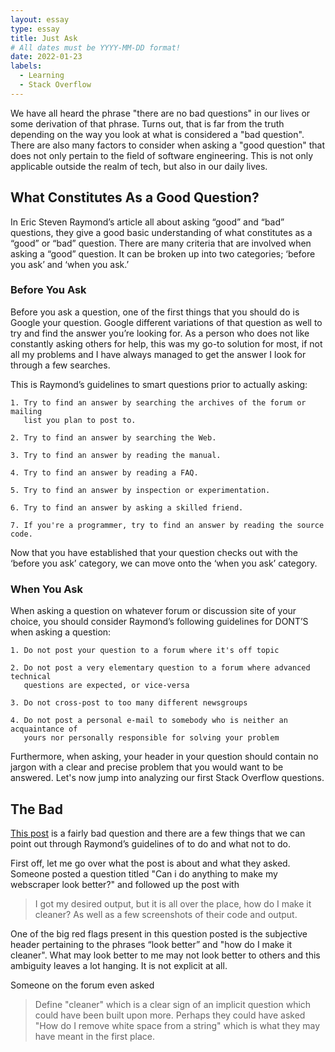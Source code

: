 ```yaml
---
layout: essay
type: essay
title: Just Ask
# All dates must be YYYY-MM-DD format!
date: 2022-01-23
labels:
  - Learning
  - Stack Overflow
---
```


We have all heard the phrase "there are no bad questions" in our lives or some derivation of that phrase. Turns out, that is far from the truth depending on the way you look at what is considered a "bad question". There are also many factors to consider when asking a "good question" that does not only pertain to the field of software engineering. This is not only applicable outside the realm of tech, but also in our daily lives. 

## What Constitutes As a Good Question?
In Eric Steven Raymond’s article all about asking “good” and “bad” questions, they give a good basic understanding of what constitutes as a “good” or “bad” question. There are many criteria that are involved when asking a “good” question. It can be broken up into two categories; ‘before you ask’ and ‘when you ask.’

### Before You Ask
Before you ask a question, one of the first things that you should do is Google your question. Google different variations of that question as well to try and find the answer you’re looking for. As a person who does not like constantly asking others for help, this was my go-to solution for most, if not all my problems and I have always managed to get the answer I look for through a few searches. 

This is Raymond’s guidelines to smart questions prior to actually asking:  
```
1. Try to find an answer by searching the archives of the forum or mailing 
   list you plan to post to.

2. Try to find an answer by searching the Web.

3. Try to find an answer by reading the manual.

4. Try to find an answer by reading a FAQ.

5. Try to find an answer by inspection or experimentation.

6. Try to find an answer by asking a skilled friend.

7. If you're a programmer, try to find an answer by reading the source code.
```
Now that you have established that your question checks out with the ‘before you ask’ category, we can move onto the ‘when you ask’ category. 

### When You Ask
When asking a question on whatever forum or discussion site of your choice, you should consider Raymond’s following guidelines for DONT’S when asking a question: 
``` 
1. Do not post your question to a forum where it's off topic

2. Do not post a very elementary question to a forum where advanced technical
   questions are expected, or vice-versa

3. Do not cross-post to too many different newsgroups

4. Do not post a personal e-mail to somebody who is neither an acquaintance of
   yours nor personally responsible for solving your problem
```
Furthermore, when asking, your header in your question should contain no jargon with a clear and precise problem that you would want to be answered. Let's now jump into analyzing our first Stack Overflow questions. 

## The Bad
<a href="https://stackoverflow.com/questions/66285742/can-i-do-anything-to-make-my-webscraper-look-better">This post</a> is a fairly bad question and there are a few things that we can point out through Raymond’s guidelines of to do and what not to do. 

First off, let me go over what the post is about and what they asked. Someone posted a question titled "Can i do anything to make my webscraper look better?" and followed up the post with 
> I got my desired output, but it is all over the place, how do I make it cleaner?
As well as a few screenshots of their code and output. 

One of the big red flags present in this question posted is the subjective header pertaining to the phrases “look better” and "how do I make it cleaner". What may look better to me may not look better to others and this ambiguity leaves a lot hanging. It is not explicit at all. 

Someone on the forum even asked
> Define "cleaner"
which is a clear sign of an implicit question which could have been built upon more. Perhaps they could have asked "How do I remove white space from a string" which is what they may have meant in the first place. 


